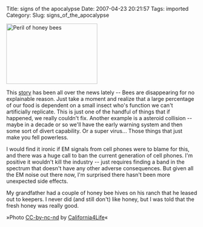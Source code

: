Title: signs of the apocalypse
Date: 2007-04-23 20:21:57
Tags: imported
Category: 
Slug: signs_of_the_apocalypse

<img src="http://farm1.static.flickr.com/231/466833595_cc8c91900d_m.jpg" title="Peril of honey bees" alt="Peril of honey bees" class="flickr reflect rheight20" height="160" width="240" />

This <a href="http://news.independent.co.uk/environment/wildlife/article2449968.ece" title="The small things we depend on">story</a> has been all over the news lately -- Bees are disappearing for no explainable reason.   Just take a moment and realize that a large percentage of our food is dependent on a small insect who's function we can't artificially replicate.  This is just one of the handful of things that if happened, we really couldn't fix.  Another example is a asteroid collision -- maybe in a decade or so we'll have the early warning system and then some sort of divert capability.  Or a super virus...  Those things that just make you fell powerless.

I would find it ironic if EM signals from cell phones were to blame for this, and there was a huge call to ban the current generation of cell phones.  I'm positive it wouldn't kill the industry -- just requires finding a band in the spectrum that doesn't have any other adverse consequences.  But given all the EM noise out there now, I'm surprised there hasn't been more unexpected side effects.

My grandfather had a couple of honey bee hives on his ranch that he leased out to keepers.  I never did (and still don't) like honey, but I was told that the fresh honey was really good.
<p class="flickrcaption">»Photo <a href="http://creativecommons.org/licenses/by-nc-nd/2.0/">CC-by-nc-nd</a> by <a href="http://www.flickr.com/photos/california4life/">California4Life</a>«</p>
